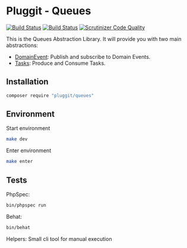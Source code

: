 # Pluggit - Queues
[![Build Status](https://travis-ci.org/CMProductions/queues.svg?branch=master)](https://travis-ci.org/CMProductions/queues)
[![Build Status](https://scrutinizer-ci.com/g/CMProductions/queues/badges/build.png?b=master)](https://scrutinizer-ci.com/g/CMProductions/queues/build-status/master)
[![Scrutinizer Code Quality](https://scrutinizer-ci.com/g/CMProductions/queues/badges/quality-score.png?b=master)](https://scrutinizer-ci.com/g/CMProductions/queues/?branch=master)


This is the Queues Abstraction Library. It will provide you with two main abstractions:

+ [DomainEvent][1]: Publish and subscribe to Domain Events.
+ [Tasks][2]: Produce and Consume Tasks.

[1]: doc/DomainEvents.md
[2]: doc/Tasks.md

## Installation

``` bash
composer require "pluggit/queues"
```

## Environment

Start environment
```bash
make dev
```

Enter environment
```bash
make enter
```

## Tests
PhpSpec:
```bash
bin/phpspec run
```

Behat:
```bash
bin/behat
```

Helpers:
Small cli tool for manual execution